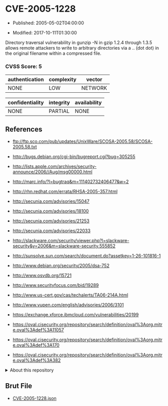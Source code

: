 # CVE-2005-1228

- Published: 2005-05-02T04:00:00

- Modified: 2017-10-11T01:30:00

Directory traversal vulnerability in gunzip -N in gzip 1.2.4 through 1.3.5 allows remote attackers to write to arbitrary directories via a .. (dot dot) in the original filename within a compressed file.

### CVSS Score: **5**

| authentication | complexity | vector |
| --- | --- | --- |
| NONE | LOW | NETWORK |

| confidentiality | integrity | availability |
| --- | --- | --- |
| NONE | PARTIAL | NONE |

## References

* ftp://ftp.sco.com/pub/updates/UnixWare/SCOSA-2005.58/SCOSA-2005.58.txt

* http://bugs.debian.org/cgi-bin/bugreport.cgi?bug=305255

* http://lists.apple.com/archives/security-announce/2006//Aug/msg00000.html

* http://marc.info/?l=bugtraq&m=111402732406477&w=2

* http://rhn.redhat.com/errata/RHSA-2005-357.html

* http://secunia.com/advisories/15047

* http://secunia.com/advisories/18100

* http://secunia.com/advisories/21253

* http://secunia.com/advisories/22033

* http://slackware.com/security/viewer.php?l=slackware-security&y=2006&m=slackware-security.555852

* http://sunsolve.sun.com/search/document.do?assetkey=1-26-101816-1

* http://www.debian.org/security/2005/dsa-752

* http://www.osvdb.org/15721

* http://www.securityfocus.com/bid/19289

* http://www.us-cert.gov/cas/techalerts/TA06-214A.html

* http://www.vupen.com/english/advisories/2006/3101

* https://exchange.xforce.ibmcloud.com/vulnerabilities/20199

* https://oval.cisecurity.org/repository/search/definition/oval%3Aorg.mitre.oval%3Adef%3A11057

* https://oval.cisecurity.org/repository/search/definition/oval%3Aorg.mitre.oval%3Adef%3A170

* https://oval.cisecurity.org/repository/search/definition/oval%3Aorg.mitre.oval%3Adef%3A382

<details>
<summary>About this repository</summary> 

  This repository is part of the project [Live Hack CVE](https://github.com/Live-Hack-CVE). Main website can be found [www.live-hack.org](https://www.live-hack.org) 
  
  Made by [Sn0wAlice](https://github.com/Sn0wAlice) for the people that care about security and need to have a feed of the latest CVEs. Hope you enjoy it, don't forget to star the repo and follow me on [Twitter](https://twitter.com/Sn0wAlice) and [Github](https://github.com/Sn0wAlice). And that is my [personnal website](https://www.alice-snow.me/)

  - [Home Page](https://github.com/Live-Hack-CVE)
  - [Framework](https://github.com/Live-Hack-CVE/cve-framework)
  - [CVE database](https://github.com/Live-Hack-CVE/full_database)
  - [Changelog](https://github.com/Live-Hack-CVE/Changelog)
</details>

## Brut File

* [CVE-2005-1228.json](https://raw.githubusercontent.com/Live-Hack-CVE/full_database/main/cves/2005/CVE-2005-1228.json)

